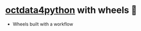 # [octdata4python](https://github.com/kaygdev/octdata4python) with wheels 🛞
- Wheels built with a workflow
